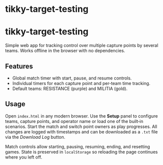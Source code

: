 # tikky-target-testing
# tikky-target-testing

Simple web app for tracking control over multiple capture points by several teams. Works offline in the browser with no dependencies.

## Features

- Global match timer with start, pause, and resume controls.
- Individual timers for each capture point and per-team time tracking.
- Default teams: RESISTANCE (purple) and MILITIA (gold).

## Usage

Open `index.html` in any modern browser. Use the **Setup** panel to configure teams, capture points, and operator name or load one of the built‑in scenarios. Start the match and switch point owners as play progresses. All changes are logged with timestamps and can be downloaded as a `.txt` file via the *Download Log* button.

Match controls allow starting, pausing, resuming, ending, and resetting games. State is preserved in `localStorage` so reloading the page continues where you left off.
